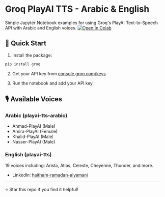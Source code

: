 # Groq PlayAI TTS - Arabic & English

Simple Jupyter Notebook examples for using Groq's PlayAI Text-to-Speech API with Arabic and English voices.
[![Open In Colab](https://colab.research.google.com/assets/colab-badge.svg)](http://githubtocolab.com/haitham-ramadan/playai-groq/blob/main/GROQ-TTS-playai.ipynb)

## 🚀 Quick Start

1. Install the package:
```bash
pip install groq
```

2. Get your API key from [console.groq.com/keys](https://console.groq.com/keys)

3. Run the notebook and add your API key

## 🎙️ Available Voices

### Arabic (playai-tts-arabic)
- Ahmad-PlayAI (Male)
- Amira-PlayAI (Female)
- Khalid-PlayAI (Male)
- Nasser-PlayAI (Male)

### English (playai-tts)
19 voices including: Arista, Atlas, Celeste, Cheyenne, Thunder, and more.


- LinkedIn: [haitham-ramadan-alyamani](https://www.linkedin.com/in/haitham-ramadan-alyamani/)

---

⭐ Star this repo if you find it helpful!
